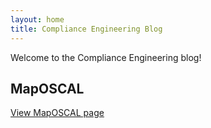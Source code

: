 ```yaml
---
layout: home
title: Compliance Engineering Blog
---
```


Welcome to the Compliance Engineering blog!

## MapOSCAL

[View MapOSCAL page](/maposcal/)
